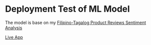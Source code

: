# Deployment Test of ML Model
The model is base on my [Filipino-Tagalog Product Reviews Sentiment Analysis](https://github.com/EricEchemane/Filipino-Tagalog-Product-Reviews-Sentiment-Analysis)

[Live App](https://product-review-score-matcher.herokuapp.com/)
